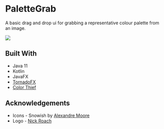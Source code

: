 # PaletteGrab

A basic drag and drop ui for grabbing a representative colour palette from an image.

![](https://i.imgur.com/dlhoe21.png)

## Built With
* Java 11
* Kotlin
* JavaFX
* [TornadoFX](https://github.com/edvin/tornadofx)
* [Color Thief](https://github.com/SvenWoltmann/color-thief-java)

## Acknowledgements
* Icons - Snowish by [Alexandre Moore](https://www.deviantart.com/sa-ki)
* Logo - [Nick Roach](https://www.elegantthemes.com/)